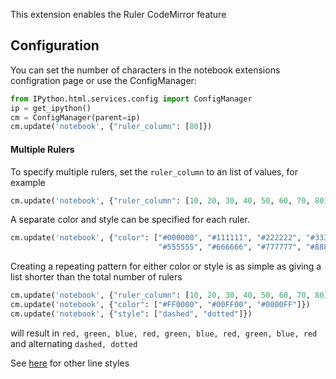 This extension enables the Ruler CodeMirror feature


Configuration
-------------

You can set the number of characters in the notebook extensions configration page or use the ConfigManager:

```Python
from IPython.html.services.config import ConfigManager
ip = get_ipython()
cm = ConfigManager(parent=ip)
cm.update('notebook', {"ruler_column": [80]})
```

#### Multiple Rulers ####
To specify multiple rulers, set the `ruler_column` to an list of values, for example

```Python
cm.update('notebook', {"ruler_column": [10, 20, 30, 40, 50, 60, 70, 80]})
```

A separate color and style can be specified for each ruler.

```Python
cm.update('notebook', {"color": ["#000000", "#111111", "#222222", "#333333", "#444444",
                                 "#555555", "#666666", "#777777", "#888888", "#999999"]})
```

Creating a repeating pattern for either color or style is as simple as giving a list shorter than the total number of rulers

```Python
cm.update('notebook', {"ruler_column": [10, 20, 30, 40, 50, 60, 70, 80]})
cm.update('notebook', {"color": ["#FF0000", "#00FF00", "#0000FF"]})
cm.update('notebook', {"style": ["dashed", "dotted"]})
```

will result in `red, green, blue, red, green, blue, red, green, blue, red` and alternating `dashed, dotted`

See [here](http://www.w3schools.com/cssref/pr_border-left_style.asp) for other line styles
